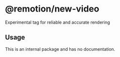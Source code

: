 # @remotion/new-video
 
Experimental tag for reliable and accurate rendering
 
## Usage
 
This is an internal package and has no documentation.
